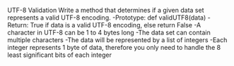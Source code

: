 UTF-8 Validation
Write a method that determines if a given data set represents a valid UTF-8 encoding.
-Prototype: def validUTF8(data)
-Return: True if data is a valid UTF-8 encoding, else return False
-A character in UTF-8 can be 1 to 4 bytes long
-The data set can contain multiple characters
-The data will be represented by a list of integers
-Each integer represents 1 byte of data, therefore you only need to handle the 8 least significant bits of each integer
